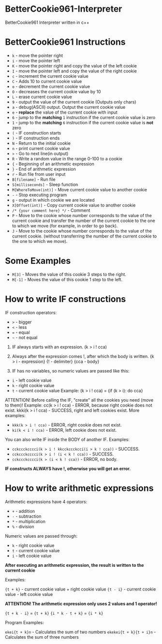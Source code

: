 # BetterCookie961-Interpreter
BetterCookie961 Interpreter written in c++

# BetterCookie961 Instructions

* `k` - move the pointer right
* `i` - move the pointer left
* `K` - move the pointer right and copy the value of the left cookie
* `I` - move the pointer left and copy the value of the right cookie
* `c` - increment the current cookie value
* `C` - Adds 10 to current cookie value
* `o` - decrement the current cookie value
* `O` - decreases the current cookie value by 10
* `L` - erase current cookie value
* `9` - output the value of the current cookie (Outputs only chars)
* `a` - debug(ASCII) output. Output the current cookie value
* `e` - **replace** the value of the current cookie with input
* `6` - jump to the **matching** `1` instruction if the current cookie value is zero
* `1` - jump to the **matching** `6` instruction if the current cookie value is **not** zero
* `(` - IF construction starts
* `)` - IF construction ends
* `N` - Return to the initial cookie
* `n` - print current cookie value
* `>` - Go to next line(in output)
* `R` - Write a random value in the range 0-100 to a cookie
* `{` - Beginning of an arithmetic expression
* `}` - End of arithmetic expression
* `r` - Run file from user input
* `B[filename]` - Run file
* `S[milliseconds]` - Sleep function
* `M[WhereToMove(int)]` - Move current cookie value to another cookie
* `-` - Stop executing program
* `g` - output in which cookie we are located
* `X[Offset(int)]` - Copy current cookie value to another cookie
* `/* {your comment here} */` - Comment
* `P` - Move to the cookie whose number corresponds to the value of the current cookie and transfer the number of the current cookie to the one to which we move (for example, in order to go back).
* `J` - Move to the cookie whose number corresponds to the value of the current cookie. (without transferring the number of the current cookie to the one to which we move).
# Some Examples

* `M[3]` - Moves the value of this cookie 3 steps to the right.
* `M[-1]` - Moves the value of this cookie 1 step to the left.

# How to write IF constructions

IF construction operators:
* `>` - bigger
* `<` - less
* `=` - equal
* `~` - not equal

1) IF always starts with an expression. (k > i ! cca)

2) Always after the expression comes !, after which the body is written. {k > i - expression} {! - delimiter} {cca - body}

3) IF has no variables, so numeric values are passed like this:
* `i` - left cookie value
* `k` - right cookie value
* `t` - current cookie value
Example: (k > i ! cca) = {if (k > i): do cca}


ATTENTION! Before calling the IF, "create" all the cookies you need (move to them)!
Example: cc(k > i ! cca) - ERROR, because right cookie does not exist. kkki(k > i ! cca) - SUCCESS, right and left cookies exist.
More examples:
* `kkk(k > i ! cca)` - ERROR, right cookie does not exist.
* `ki(k < i ! cca)` - ERROR, left cookie does not exist.

You can also write IF inside the BODY of another IF.
Examples:
* `cckccckcccci(k > i ! kkcckccckcci(i > k ! cca))` - SUCCESS.
* `cckccckcccci(k > i ! (i < k ! cca))` - SUCCESS.
* `cckccckcccci(k > (i < k ! cca))` - ERROR, no body.

**IF constructs ALWAYS have !, otherwise you will get an error.**

# How to write arithmetic expressions

Arithmetic expressions have 4 operators:
* `+` - addition
* `-` - subtraction
* `*` - multiplication
* `%` - division

Numeric values are passed through:
* `k` - right cookie value
* `t` - current cookie value
* `i` - left cookie value

**After executing an arithmetic expression, the result is written to the current cookie**

Examples:

`{t + k}` - current cookie value + right cookie value
`{t - i}` - current cookie value - left cookie value

**ATTENTION! The arithmetic expression only uses 2 values and 1 operator!**

`{t + k - i}` = `{t + k}`
`{i * k - t + k}` = `{i * k}`

Program Examples:

`ekei{t + k}n` - Calculates the sum of two numbers
`ekekei{t + k}{t + i}n` - Calculates the sum of three numbers
